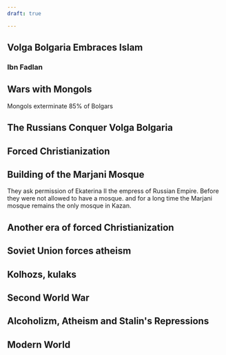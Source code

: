 ```yaml
---
draft: true

---
```


## Volga Bolgaria Embraces Islam

### Ibn Fadlan

## Wars with Mongols

Mongols exterminate 85% of Bolgars

## The Russians Conquer Volga Bolgaria

## Forced Christianization

## Building of the Marjani Mosque

They ask permission of Ekaterina II the empress of Russian Empire. Before they were not allowed to have a mosque. and for a long time the Marjani mosque remains the only mosque in Kazan.

## Another era of forced Christianization

## Soviet Union forces atheism

## Kolhozs, kulaks

## Second World War

## Alcoholizm, Atheism and Stalin's Repressions

## Modern World
